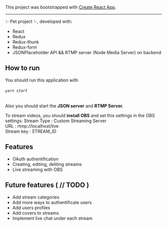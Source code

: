 This project was bootstrapped with [Create React App](https://github.com/facebook/create-react-app).
***

✨ Pet project ✨, developed with:
- React
- Redux
- Redux-thunk
- Redux-form
- JSONPlaceholder API && RTMP server (Node Media Server) on backend

## How to run 
You should run this application with
###### `yarn start`
Also you should start the **JSON server** and **RTMP Server.**

To stream videos, you should **install OBS** and set this settings in the OBS settings:
Stream Type : Custom Streaming Server  
URL : rtmp://localhost/live  
Stream key : STREAM_ID  

## Features
- OAuth authentification
- Creating, editing, deliting streams
- Live streaming with OBS

## Future features ( // TODO )
- Add stream categories
- Add more ways to authentificate users
- Add users profiles
- Add covers to streams
- Implement live chat under each stream